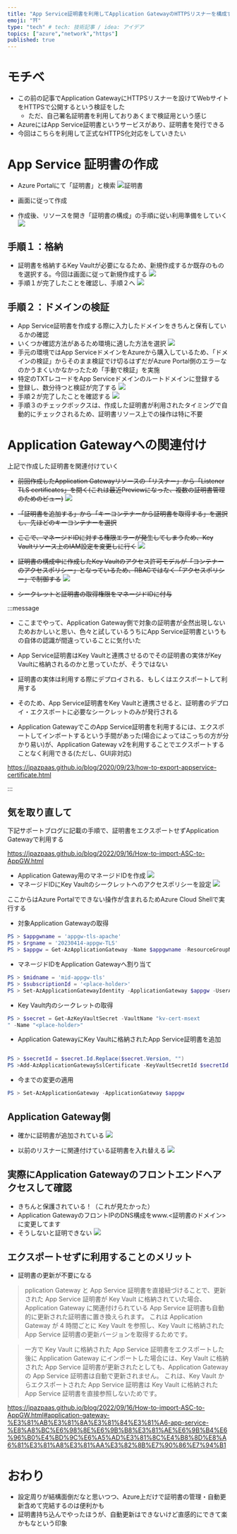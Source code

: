 ```yaml
---
title: "App Service証明書を利用してApplication GatewayのHTTPSリスナーを構成する"
emoji: "⛩️"
type: "tech" # tech: 技術記事 / idea: アイデア
topics: ["azure","network","https"]
published: true
---
```


# モチベ
- この前の記事でApplication GatewayにHTTPSリスナーを設けてWebサイトをHTTPSで公開するという検証をした
    - ただ、自己署名証明書を利用しておりあくまで検証用という感じ
- AzureにはApp Service証明書というサービスがあり、証明書を発行できる
- 今回はこちらを利用して正式なHTTPS化対応をしていきたい

# App Service 証明書の作成
- Azure Portalにて「証明書」と検索
![証明書](/images/20230419-appserv-cert/01.png)

- 画面に従って作成
- 作成後、リソースを開き「証明書の構成」の手順に従い利用準備をしていく
![](/images/20230419-appserv-cert/02.png)

## 手順１：格納
- 証明書を格納するKey Vaultが必要になるため、新規作成するか既存のものを選択する。今回は画面に従って新規作成する
![](/images/20230419-appserv-cert/03.png)
- 手順１が完了したことを確認し、手順２へ
![](/images/20230419-appserv-cert/04.png)

## 手順２：ドメインの検証
- App Service証明書を作成する際に入力したドメインをきちんと保有しているかの確認
- いくつか確認方法があるため環境に適した方法を選択
![](/images/20230419-appserv-cert/05.png)
- 手元の環境ではApp ServiceドメインをAzureから購入しているため、「ドメインの検証」からそのまま検証でけ切るはずだがAzure Portal側のエラーなのかうまくいかなかったため「手動で検証」を実施
- 特定のTXTレコードをApp Serviceドメインのルートドメインに登録する
- 登録し、数分待つと検証が完了する
![](/images/20230419-appserv-cert/06.png)
- 手順２が完了したことを確認する
![](/images/20230419-appserv-cert/07.png)
- 手順３のチェックボックスは、作成した証明書が利用されたタイミングで自動的にチェックされるため、証明書リソース上での操作は特に不要

# Application Gatewayへの関連付け

上記で作成した証明書を関連付けていく
- ~~前回作成したApplication Gatewayリソースの「リスナー」から「Listener TLS certificates」を開く(これは最近Previewになった、複数の証明書管理のためのビュー)~~
![](/images/20230419-appserv-cert/08.png)

- ~~「証明書を追加する」から「キーコンテナーから証明書を取得する」を選択し、先ほどのキーコンテナーを選択~~
- ~~ここで、マネージドIDに対する権限エラーが発生してしまうため、Key Vaultリソース上のIAM設定を変更しに行く~~
![](/images/20230419-appserv-cert/09.png)
- ~~証明書の構成中に作成したKey Vaultのアクセス許可モデルが「コンテナーのアクセスポリシー」となっているため、RBACではなく「アクセスポリシー」で制御する~~
![](/images/20230419-appserv-cert/10.png)
- ~~シークレットと証明書の取得権限をマネージドIDに付与~~

:::message
- ここまでやって、Application Gateway側で対象の証明書が全然出現しないためおかしいと思い、色々と試しているうちにApp Service証明書というもの自体の認識が間違っていることに気付いた

- App Service証明書はKey Vaultと連携させるのでその証明書の実体がKey Vaultに格納されるのかと思っていたが、そうではない

- 証明書の実体は利用する際にデプロイされる、もしくはエクスポートして利用する

- そのため、App Service証明書をKey Vaultと連携させると、証明書のデプロイ・エクスポートに必要なシークレットのみが発行される

- Application GatewayでこのApp Service証明書を利用するには、エクスポートしてインポートするという手間があった(場合によってはこっちの方が分かり易い)が、Application Gateway v2を利用することでエクスポートすることなく利用できる(ただし、GUI非対応)

https://jpazpaas.github.io/blog/2020/09/23/how-to-export-appservice-certificate.html

:::

## 気を取り直して
下記サポートブログに記載の手順で、証明書をエクスポートせずApplication Gatewayで利用する

https://jpazpaas.github.io/blog/2022/09/16/How-to-import-ASC-to-AppGW.html


- Application Gateway用のマネージドIDを作成
![](/images/20230419-appserv-cert/14.png)
- マネージドIDにKey Vaultのシークレットへのアクセスポリシーを設定
![](/images/20230419-appserv-cert/15.png)

ここからはAzure Portalでできない操作が含まれるためAzure Cloud Shellで実行する

- 対象Application Gatewayの取得
```powershell
PS > $appgwname = 'appgw-tls-apache'
PS > $rgname = '20230414-appgw-TLS'       
PS > $appgw = Get-AzApplicationGateway -Name $appgwname -ResourceGroupName $rgname    
```
- マネージドIDをApplication Gatewayへ割り当て
```powershell              
PS > $midname = 'mid-appgw-tls'                   
PS > $subscriptionId = '<place-holder>' 
PS > Set-AzApplicationGatewayIdentity -ApplicationGateway $appgw -UserAssignedIdentityId "/subscriptions/${subscriptionId}/resourceGroups/${rgname}/providers/Microsoft.ManagedIdentity/userAssignedIdentities/${midname}"
```
- Key Vault内のシークレットの取得
```powershell
PS > $secret = Get-AzKeyVaultSecret -VaultName "kv-cert-msext
" -Name "<place-holder>"
```

- Application GatewayにKey Vaultに格納されたApp Service証明書を追加
```powershell

PS > $secretId = $secret.Id.Replace($secret.Version, "") 
PS >Add-AzApplicationGatewaySslCertificate -KeyVaultSecretId $secretId -ApplicationGateway $appgw -Name $secret.Name

```
- 今までの変更の適用
```powershell
PS > Set-AzApplicationGateway -ApplicationGateway $appgw

```

## Application Gateway側
- 確かに証明書が追加されている
![](/images/20230419-appserv-cert/16.png)

- 以前のリスナーに関連付けている証明書を入れ替える
![](/images/20230419-appserv-cert/17.png)

## 実際にApplication Gatewayのフロントエンドへアクセスして確認
- きちんと保護されている！（これが見たかった）
- Application GatewayのフロントIPのDNS構成をwww.<証明書のドメイン>に変更してます
- そうしないと証明できない
![](/images/20230419-appserv-cert/18.png)

## エクスポートせずに利用することのメリット
- 証明書の更新が不要になる
> pplication Gateway と App Service 証明書を直接紐づけることで、更新された App Service 証明書が Key Vault に格納されていた場合、Application Gateway に関連付けられている App Service 証明書も自動的に更新された証明書に置き換えられます。 これは Application Gateway が 4 時間ごとに Key Vault を参照し、Key Vault に格納された App Service 証明書の更新バージョンを取得するためです。

> 一方で Key Vault に格納された App Service 証明書をエクスポートした後に Application Gateway にインポートした場合には、Key Vault に格納された App Service 証明書が更新されたとしても、Application Gateway の App Service 証明書は自動で更新されません。 これは、Key Vault からエクスポートされた App Service 証明書は Key Vault に格納された App Service 証明書を直接参照しないためです。

https://jpazpaas.github.io/blog/2022/09/16/How-to-import-ASC-to-AppGW.html#application-gateway-%E3%81%AB%E3%81%8A%E3%81%84%E3%81%A6-app-service-%E8%A8%BC%E6%98%8E%E6%9B%B8%E3%81%AE%E6%9B%B4%E6%96%B0%E4%BD%9C%E6%A5%AD%E3%81%8C%E4%B8%8D%E8%A6%81%E3%81%A8%E3%81%AA%E3%82%8B%E7%90%86%E7%94%B1

# おわり
- 設定周りが結構面倒だなと思いつつ、Azure上だけで証明書の管理・自動更新含めて完結するのは便利かも
- 証明書持ち込んでやったほうが、自動更新はできないけど直感的にできて楽かもなという印象